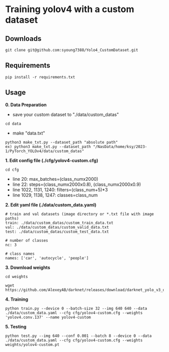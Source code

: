 # Training yolov4 with a custom dataset

## Downloads
```
git clone git@github.com:syoung7388/Yolo4_CustomDataset.git
```

## Requirements
```
pip install -r requirements.txt
```

## Usage

**0. Data Preparation**
- save your custom dataset to "./data/custom_datas"
```
cd data
```
- make "data.txt"
```
python3 make_txt.py --dataset_path "absolute path" 
ex) python3 make_txt.py --dataset_path "/NasData/home/ksy/2023-1/PyTorch_YOLOv4/data/custom_datas"
```

**1. Edit config file (./cfg/yolov4-custom.cfg)**
```
cd cfg
```
- line 20: max_batches=(class_numx2000)
- line 22: steps=(class_numx2000x0.8), (class_numx2000x0.9)
- line 1022, 1131, 1240: filters=(class_num+5)*3
- line 1029, 1138, 1247: classes=class_num 

**2. Edit yaml file (./data/custom_data.yaml)**
```
# train and val datasets (image directory or *.txt file with image paths)
train: ./data/custom_datas/custom_train_data.txt  
val: ./data/custom_datas/custom_valid_data.txt  
test: ./data/custom_datas/custom_test_data.txt

# number of classes
nc: 3

# class names
names: ['car', 'autocycle', 'people']

```

**3. Download weights**
```
cd weights
```
```
wget https://github.com/AlexeyAB/darknet/releases/download/darknet_yolo_v3_optimal/yolov4.conv.137
```

**4. Training**

```
python train.py --device 0 --batch-size 32 --img 640 640 --data ./data/custom_data.yaml --cfg cfg/yolov4-custom.cfg --weights 'yolov4.conv.137' --name yolov4-custom
```

**5. Testing**

```
python test.py --img 640 --conf 0.001 --batch 8 --device 0 --data ./data/custom_data.yaml --cfg cfg/yolov4-custom.cfg --weights weights/yolov4-custom.pt
```
